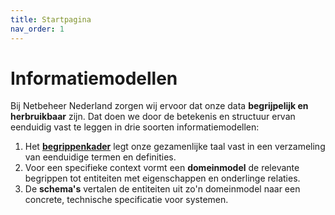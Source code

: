 ```yaml
---
title: Startpagina
nav_order: 1
---
```


# Informatiemodellen

Bij Netbeheer Nederland zorgen wij ervoor dat onze data **begrijpelijk en herbruikbaar** zijn. Dat doen we door de betekenis en structuur ervan eenduidig vast te leggen in drie soorten informatiemodellen:

1. Het [**begrippenkader**](https://begrippen.netbeheernederland.nl/) legt onze gezamenlijke taal vast in een verzameling van eenduidige termen en definities.
2. Voor een specifieke context vormt een **domeinmodel** de relevante begrippen tot entiteiten met eigenschappen en onderlinge relaties.
3. De **schema's** vertalen de entiteiten uit zo'n domeinmodel naar een concrete, technische specificatie voor systemen.
